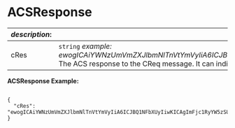 
# ACSResponse

| *description*: | *Encapsulates response data from the ACS.*| 
|----|----|
| cRes |  ``` string ```  *example: ewogICAiYWNzUmVmZXJlbmNlTnVtYmVyIiA6ICJBQ1NFbXUyIiwKICAgImFjc1RyYW5zSUQiIDogIjAwMDAwMDAwLTAwMDUtNWE1YS04MDAwLTAxNmZhNTU2MzgzMiIsCiAgICJtZXNzYWdlVHlwZSIgOiAiQ1JlcyIsCiAgICJtZXNzYWdlVmVyc2lvbiIgOiAiMi4xLjAiLAogICAidGhyZWVEU1NlcnZlclRyYW5zSUQiIDogImRlZjlmYmQ4LWY5MzUtNWM3Mi04MDAwLTAwMDAwMDA4MjllZCIsCiAgICJ0cmFuc1N0YXR1cyIgOiAiWSIKfQ* The ACS response to the CReq message. It can indicate the result of cardholder authentication or, in the case of an app-based model, also signal that further cardholder interaction is required to complete the authentication.|


**ACSResponse Example:**

```{r}

{
  "cRes": "ewogICAiYWNzUmVmZXJlbmNlTnVtYmVyIiA6ICJBQ1NFbXUyIiwKICAgImFjc1RyYW5zSUQiIDogIjAwMDAwMDAwLTAwMDUtNWE1YS04MDAwLTAxNmZhNTU2MzgzMiIsCiAgICJtZXNzYWdlVHlwZSIgOiAiQ1JlcyIsCiAgICJtZXNzYWdlVmVyc2lvbiIgOiAiMi4xLjAiLAogICAidGhyZWVEU1NlcnZlclRyYW5zSUQiIDogImRlZjlmYmQ4LWY5MzUtNWM3Mi04MDAwLTAwMDAwMDA4MjllZCIsCiAgICJ0cmFuc1N0YXR1cyIgOiAiWSIKfQ"
}
```  
  

